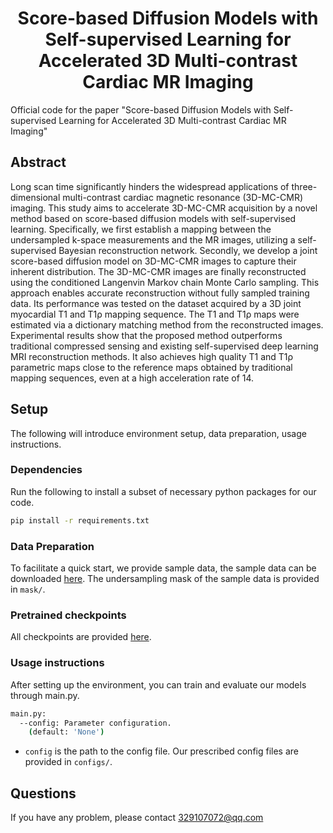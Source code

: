 <h1 align="center">Score-based Diffusion Models with Self-supervised Learning for Accelerated 3D Multi-contrast Cardiac MR Imaging</h1>

<p align="center">

</p>

    
Official code for the paper "Score-based Diffusion Models with Self-supervised Learning for Accelerated 3D Multi-contrast Cardiac MR Imaging"

## Abstract <a name = "Abstract"></a>

Long scan time significantly hinders the widespread applications of three-dimensional multi-contrast cardiac magnetic resonance (3D-MC-CMR) imaging. This study aims to accelerate 3D-MC-CMR acquisition by a novel method based on score-based diffusion models with self-supervised learning. Specifically, we first establish a mapping between the undersampled k-space measurements and the MR images, utilizing a self-supervised Bayesian reconstruction network. Secondly, we develop a joint score-based diffusion model on 3D-MC-CMR images to capture their inherent distribution. The 3D-MC-CMR images are finally reconstructed using the conditioned Langenvin Markov chain Monte Carlo sampling. This approach enables accurate reconstruction without fully sampled training data. Its performance was tested on the dataset acquired by a 3D joint myocardial T1 and T1ρ mapping sequence. The T1 and T1ρ maps were estimated via a dictionary matching method from the reconstructed images. Experimental results show that the proposed method outperforms traditional compressed sensing and existing self-supervised deep learning MRI reconstruction methods. It also achieves high quality T1 and T1ρ parametric maps close to the reference maps obtained by traditional mapping sequences, even at a high acceleration rate of 14.

## Setup 
The following will introduce environment setup, data preparation, usage instructions.

### Dependencies
Run the following to install a subset of necessary python packages for our code.

```sh
pip install -r requirements.txt
```

### Data Preparation
To facilitate a quick start, we provide sample data, the sample data can be downloaded [here](https:).
The undersampling mask of the sample data is provided in `mask/`.

### Pretrained checkpoints

All checkpoints are provided [here](https:).

### Usage instructions
After setting up the environment, you can train and evaluate our models through main.py.

```sh
main.py:
  --config: Parameter configuration.
    (default: 'None')
```

* `config` is the path to the config file. Our prescribed config files are provided in `configs/`.
## Questions
If you have any problem, please contact 329107072@qq.com
